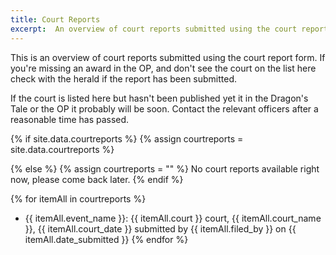 ```yaml
---
title: Court Reports
excerpt:  An overview of court reports submitted using the court report form.
---
```


This is an overview of court reports submitted using the court report form. If you're missing an award in the OP, and don't see the court on the list here check with the herald if the report has been submitted.

If the court is listed here but hasn't been published yet it in the Dragon's Tale or the OP it probably will be soon. Contact the relevant officers after a reasonable time has passed. 

{% if site.data.courtreports %}
  {% assign courtreports = site.data.courtreports %}

{% else %}
  {% assign courtreports = "" %}
No court reports available right now, please come back later.
{% endif %}

{% for itemAll in courtreports %}
* {{ itemAll.event_name }}: {{ itemAll.court }} court, {{ itemAll.court_name }}, {{ itemAll.court_date }} submitted by {{ itemAll.filed_by }} on {{ itemAll.date_submitted }}
{% endfor %}

